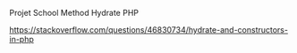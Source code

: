 Projet School Method Hydrate PHP


https://stackoverflow.com/questions/46830734/hydrate-and-constructors-in-php
